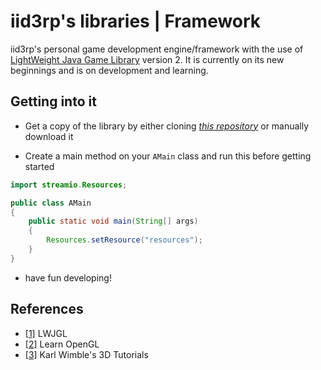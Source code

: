 # iid3rp's libraries | Framework

iid3rp's personal game development engine/framework with the 
use of [LightWeight Java Game Library](https://lwjgl.org) version 2. It is currently 
on its new beginnings
and is on development and learning.

## Getting into it

* Get a copy of the library by either cloning [*this repository*](https://github.com/iid3rp/framework)
or manually download it

* Create a main method on your `AMain` class and run this before getting started

```java
import streamio.Resources;

public class AMain
{
    public static void main(String[] args)
    {
        Resources.setResource("resources");
    }
}
```

* have fun developing!

## References

* [[1]](https://lwjgl.org) LWJGL
* [[2]](https://learnopengl.com) Learn OpenGL
* [[3]](https://www.youtube.com/watch?v=VS8wlS9hF8E&list=PLRIWtICgwaX0u7Rf9zkZhLoLuZVfUksDP) Karl Wimble's 3D Tutorials